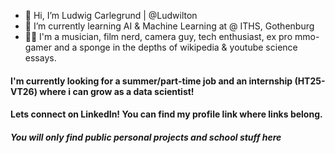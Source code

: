 - 👋 Hi, I’m Ludwig Carlegrund | @Ludwilton 
- 🌱 I’m currently learning AI & Machine Learning at @ ITHS, Gothenburg
- 👨‍💻 I'm a musician, film nerd, camera guy, tech enthusiast, ex pro mmo-gamer and a sponge in the depths of wikipedia & youtube science essays.


#### I'm currently looking for a summer/part-time job and an internship (HT25-VT26) where i can grow as a data scientist!
#### Lets connect on LinkedIn! You can find my profile link where links belong.

##### _You will only find_ **_public_** _personal projects and school stuff here_
<!---
Ludwilton/Ludwilton is a ✨ special ✨ repository because its `README.md` (this file) appears on your GitHub profile.
You can click the Preview link to take a look at your changes.
--->
